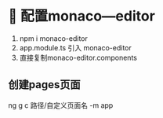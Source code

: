 
# 🍉 配置monaco—editor

  1. npm i monaco-editor
  2. app.module.ts 引入 monaco-editor
  3. 直接复制monaco-editor.components
  
## 创建pages页面

  ng g c 路径/自定义页面名 -m app
